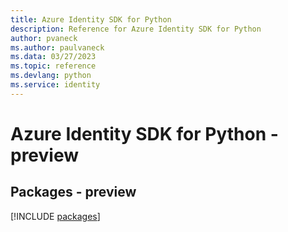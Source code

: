 ```yaml
---
title: Azure Identity SDK for Python
description: Reference for Azure Identity SDK for Python
author: pvaneck
ms.author: paulvaneck
ms.data: 03/27/2023
ms.topic: reference
ms.devlang: python
ms.service: identity
---
```

# Azure Identity SDK for Python - preview
## Packages - preview
[!INCLUDE [packages](identity-index.md)]